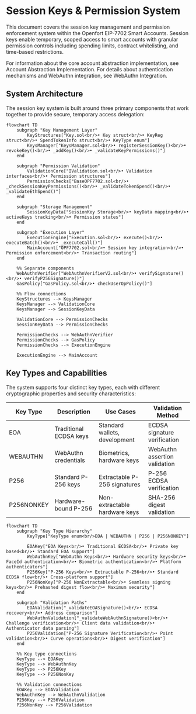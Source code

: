 # Session Keys & Permission System

This document covers the session key management and permission enforcement system within the Openfort EIP-7702 Smart Accounts. Session keys enable temporary, scoped access to smart accounts with granular permission controls including spending limits, contract whitelisting, and time-based restrictions.

For information about the core account abstraction implementation, see Account Abstraction Implementation. For details about authentication mechanisms and WebAuthn integration, see WebAuthn Integration.

## System Architecture
The session key system is built around three primary components that work together to provide secure, temporary access delegation:
```mermaid
flowchart TD
    subgraph "Key Management Layer"
        KeyStructures["Key.sol<br/>• Key struct<br/>• KeyReg struct<br/>• SpendTokenInfo struct<br/>• KeyType enum"]
        KeysManager["KeysManager.sol<br/>• registerSessionKey()<br/>• revokeKey()<br/>• _addKey()<br/>• _validateKeyPermissions()"]
    end
    
    subgraph "Permission Validation"
        ValidationCore["IValidation.sol<br/>• Validation interfaces<br/>• Permission structures"]
        PermissionChecks["BaseOPF7702.sol<br/>• _checkSessionKeyPermissions()<br/>• _validateTokenSpend()<br/>• _validateEthSpend()"]
    end
    
    subgraph "Storage Management"
        SessionKeyData["SessionKey Storage<br/>• keyData mapping<br/>• activeKeys tracking<br/>• Permission states"]
    end
    
    subgraph "Execution Layer"
        ExecutionEngine["Execution.sol<br/>• execute()<br/>• executeBatch()<br/>• _executeCall()"]
        MainAccount["OPF7702.sol<br/>• Session key integration<br/>• Permission enforcement<br/>• Transaction routing"]
    end

    %% Separate components
    WebAuthnVerifier["WebAuthnVerifierV2.sol<br/>• verifySignature()<br/>• verifyP256Signature()"]
    GasPolicy["GasPolicy.sol<br/>• checkUserOpPolicy()"]

    %% Flow connections
    KeyStructures --> KeysManager
    KeysManager --> ValidationCore
    KeysManager --> SessionKeyData
    
    ValidationCore --> PermissionChecks
    SessionKeyData --> PermissionChecks
    
    PermissionChecks --> WebAuthnVerifier
    PermissionChecks --> GasPolicy
    PermissionChecks --> ExecutionEngine
    
    ExecutionEngine --> MainAccount
```

## Key Types and Capabilities
The system supports four distinct key types, each with different cryptographic properties and security characteristics:


| Key Type | Description | Use Cases | Validation Method |
|----------|-------------|-----------|-------------------|
| EOA | Traditional ECDSA keys | Standard wallets, development | ECDSA signature verification |
| WEBAUTHN | WebAuthn credentials | Biometrics, hardware keys | WebAuthn assertion validation |
| P256 | Standard P-256 keys | Extractable P-256 signatures | P-256 ECDSA verification |
| P256NONKEY | Hardware-bound P-256 | Non-extractable hardware keys | SHA-256 digest validation |

```mermaid
flowchart TD
    subgraph "Key Type Hierarchy"
        KeyType["KeyType enum<br/>EOA | WEBAUTHN | P256 | P256NONKEY"]
        
        EOAKey["EOA Keys<br/>• Traditional ECDSA<br/>• Private key based<br/>• Standard EOA support"]
        WebAuthnKey["WebAuthn Keys<br/>• Hardware security keys<br/>• FaceId authentication<br/>• Biometric authentication<br/>• Platform authenticators"]
        P256Key["P-256 Keys<br/>• Extractable P-256<br/>• Standard ECDSA flow<br/>• Cross-platform support"]
        P256NonKey["P-256 NonExtractable<br/>• Seamless signing keys<br/>• Prehashed digest flow<br/>• Maximum security"]
    end
    
    subgraph "Validation Paths"
        EOAValidation["_validateEOASignature()<br/>• ECDSA recovery<br/>• Address comparison"]
        WebAuthnValidation["_validateWebAuthnSignature()<br/>• Challenge verification<br/>• Client data validation<br/>• Authenticator data parsing"]
        P256Validation["P-256 Signature Verification<br/>• Point validation<br/>• Curve operations<br/>• Digest verification"]
    end

    %% Key type connections
    KeyType --> EOAKey
    KeyType --> WebAuthnKey
    KeyType --> P256Key
    KeyType --> P256NonKey
    
    %% Validation connections
    EOAKey --> EOAValidation
    WebAuthnKey --> WebAuthnValidation
    P256Key --> P256Validation
    P256NonKey --> P256Validation
```
